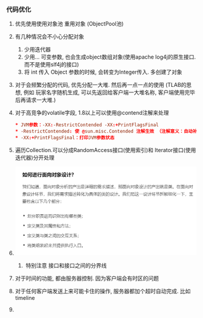 ### 代码优化

1. 优先使用使用对象池 重用对象 (ObjectPool池)

2. 有几种情况会不小心分配对象

   1. 少用迭代器
   2. 少用...  可变参数, 也会生成object数组对象(使用apache log4j的原生接口. 而不是使用slf4j的接口)
   3. 将 int 传入 Object 参数的时候,  会转变为Integer传入. 多创建了对象

3. 对于会频繁分配的代码, 优先分配一大堆. 然后再一点一点的使用  (TLAB的思想,  例如 玩家名字随机生成, 可以先返回给客户端一大堆名称, 客户端使用完毕后再请求一大堆.)

4. 对于高竞争的volatile字段, 1.8以上可以使用@contend注解来处理

   ```toml
   * JVM参数：-XX:-RestrictContended -XX:+PrintFlagsFinal
   * -RestrictContended: 使 @sun.misc.Contended 注解生效 （注解意义：自动补齐缓存行）
   * -XX:+PrintFlagsFinal：打印JVM参数状态
   ```

5. 遍历Collection.可以分成RandomAccess接口(使用索引)和 Iterator接口(使用迭代器)分开处理

6. ![image-20200909093041651](image-20200909093041651.png)

   1. ​	特别注意  接口和接口之间的分界线
   
7. 对于时间的功能, 都由服务器控制. 因为客户端会有时区的问题

8. 对于任何客户端发送上来可能卡住的操作, 服务器都加个超时自动完成. 比如timeline

9. 

